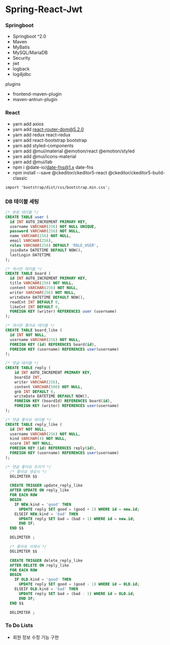 # Spring-React-Jwt

### Springboot

- Springboot ^2.0
- Maven
- MyBatis
- MySQL/MariaDB
- Security
- jwt
- logback
- log4jdbc

plugins

- frontend-maven-plugin
- maven-antrun-plugin

### React

- yarn add axios
- yarn add react-router-dom@5.2.0
- yarn add redux react-redux
- yarn add react-bootstrap bootstrap
- yarn add styled-components
- yarn add @mui/material @emotion/react @emotion/styled
- yarn add @mui/icons-material
- yarn add @mui/lab
- npm i @date-io/date-fns@1.x date-fns
- npm install --save @ckeditor/ckeditor5-react @ckeditor/ckeditor5-build-classic

```txt
import 'bootstrap/dist/css/bootstrap.min.css';
```

### DB 테이블 세팅

```sql
/* 회원 테이블 */
CREATE TABLE user (
  id INT AUTO_INCREMENT PRIMARY KEY,
  username VARCHAR(256) NOT NULL UNIQUE,
  password VARCHAR(256) NOT NULL,
  name VARCHAR(256) NOT NULL,
  email VARCHAR(256),
  roles VARCHAR(256) DEFAULT 'ROLE_USER',
  joinDate DATETIME DEFAULT NOW(),
  lastLogin DATETIME
);

/* 게시판 테이블 */
CREATE TABLE board (
  id INT AUTO_INCREMENT PRIMARY KEY,
  title VARCHAR(256) NOT NULL,
  content VARCHAR(256) NOT NULL,
  writer VARCHAR(256) NOT NULL,
  writeDate DATETIME DEFAULT NOW(),
  readCnt INT DEFAULT 0,
  likeCnt INT DEFAULT 0,
  FOREIGN KEY (writer) REFERENCES user (username)
);

/* 게시판 좋아요 테이블 */
CREATE TABLE board_like (
  id INT NOT NULL,
  username VARCHAR(256) NOT NULL,
  FOREIGN KEY (id) REFERENCES board(id),
  FOREIGN KEY (username) REFERENCES user(username)
);

/* 댓글 테이블 */
CREATE TABLE reply (
	id INT AUTO_INCREMENT PRIMARY KEY,
	boardId INT,
	writer VARCHAR(256),
	content VARCHAR(500) NOT NULL,
	gnb INT DEFAULT 0,
	writeDate DATETIME DEFAULT NOW(),
	FOREIGN KEY (boardId) REFERENCES board(id),
	FOREIGN KEY (writer) REFERENCES user(username)
);

/* 댓글 좋아요 테이블 */
CREATE TABLE reply_like (
  id INT NOT NULL,
  username VARCHAR(256) NOT NULL,
  kind VARCHAR(4) NOT NULL,
  score INT NOT NULL,
  FOREIGN KEY (id) REFERENCES reply(id),
  FOREIGN KEY (username) REFERENCES user(username)
);

/* 댓글 좋아요 트리거 */
  /* 좋아요 생성시 */
  DELIMITER $$

  CREATE TRIGGER update_reply_like
  AFTER UPDATE ON reply_like
  FOR EACH ROW
  BEGIN
    IF NEW.kind = 'good' THEN
      UPDATE reply SET good = (good + 1) WHERE id = new.id;
    ELSEIF NEW.kind = 'bad' THEN
      UPDATE reply SET bad = (bad + 1) WHERE id = new.id;
      END IF;
  END $$

  DELIMITER ;

  /* 좋아요 삭제시 */
  DELIMITER $$

  CREATE TRIGGER delete_reply_like
  AFTER DELETE ON reply_like
  FOR EACH ROW
  BEGIN
    IF OLD.kind = 'good' THEN
      UPDATE reply SET good = (good - 1) WHERE id = OLD.id;
    ELSEIF OLD.kind = 'bad' THEN
      UPDATE reply SET bad = (bad - 1) WHERE id = OLD.id;
      END IF;
  END $$

  DELIMITER ;
```

### To Do Lists

- 회원 정보 수정 기능 구현
